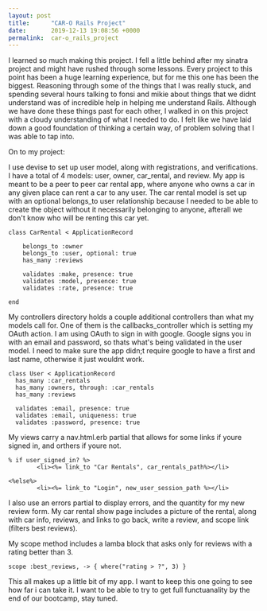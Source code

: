 ```yaml
---
layout: post
title:      "CAR-O Rails Project"
date:       2019-12-13 19:08:56 +0000
permalink:  car-o_rails_project
---
```




I learned so much making this project. I fell a little behind after my sinatra project and might have rushed through some lessons. Every project to this point has been a huge learning experience, but for me this one has been the biggest. Reasoning through some of the things that I was really stuck, and spending several hours talking to fonsi and mikie about things that we didnt understand was of incredible help in helping me understand Rails. Although we have done these things past for each other, I walked in on this project with a cloudy understanding of what I needed to do. I felt like we have laid down a good foundation of thinking a certain way, of problem solving that I was able to tap into. 

On to my project:

I use devise to set up user model, along with registrations, and verifications. I have a total of 4 models: user, owner, car_rental, and review. My app is meant to be a peer to peer car rental app, where anyone who owns a car in any given place can rent a car to any user. The car rental model is set up with an optional belongs_to user relationship because I needed to be able to create the object without it necessarily belonging to anyone, afterall we don't know who will be renting this car yet. 

```
class CarRental < ApplicationRecord

    belongs_to :owner
    belongs_to :user, optional: true
    has_many :reviews

    validates :make, presence: true
    validates :model, presence: true
    validates :rate, presence: true

end
```

My controllers directory holds a couple additional controllers than what my models call for. One of them is the callbacks_controller which is setting my OAuth action. I am using OAuth to sign in with google. Google signs you in with an email and password, so thats what's being validated in the user model. I need to make sure the app didn;t require google to have a first and last name, otherwise it just wouldnt work. 

```
class User < ApplicationRecord
  has_many :car_rentals
  has_many :owners, through: :car_rentals
  has_many :reviews

  validates :email, presence: true
  validates :email, uniqueness: true
  validates :password, presence: true
```

My views carry a nav.html.erb partial that allows for some links if youre signed in, and orthers if youre not.

```
% if user_signed_in? %>
        <li><%= link_to "Car Rentals", car_rentals_path%></li>
```


```
<%else%>
        <li><%= link_to "Login", new_user_session_path %></li>
```

I also use an errors partial to display errors, and the quantity for my new review form. My car rental show page includes a picture of the rental, along with car info, reviews, and links to go back, write a review, and scope link (filters best reviews). 

My scope method includes a lamba block that asks only for reviews with a rating better than 3.

```
scope :best_reviews, -> { where("rating > ?", 3) }
```


This all makes up a little bit of my app. I want to keep this one going to see how far i can take it. I want to be able to try to get full functuanality by the end of our bootcamp, stay tuned. 

